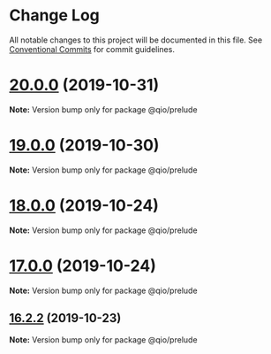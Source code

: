 # Change Log

All notable changes to this project will be documented in this file.
See [Conventional Commits](https://conventionalcommits.org) for commit guidelines.

# [20.0.0](https://github.com/tusharmath/qio/compare/v19.0.2...v20.0.0) (2019-10-31)

**Note:** Version bump only for package @qio/prelude





# [19.0.0](https://github.com/tusharmath/qio/compare/v18.0.7...v19.0.0) (2019-10-30)

**Note:** Version bump only for package @qio/prelude





# [18.0.0](https://github.com/tusharmath/qio/compare/v16.2.3...v18.0.0) (2019-10-24)

**Note:** Version bump only for package @qio/prelude





# [17.0.0](https://github.com/tusharmath/qio/compare/v16.2.3...v17.0.0) (2019-10-24)

**Note:** Version bump only for package @qio/prelude





## [16.2.2](https://github.com/tusharmath/qio/compare/v16.2.1...v16.2.2) (2019-10-23)

**Note:** Version bump only for package @qio/prelude
